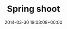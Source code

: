 ---
title:		"Spring shoot"
type:		"photos"
mediatype:		"upload"
location:		"Berlin, Germany"
date:		"2014-03-30 19:03:08+00:00"
album:		"people"
filename:		"anna-shoot-facing-camera.md"
series:		"portraits"
cl_public_id:		"people/anna-shoot-facing-camera"
cl_version:		1497005353
format:		"tiff"
bytes:		2336864
width:		961
height:		1440
colours:
- "#E4D5CA"
- "#877974"
- "#2C331C"
- "#BBC3D4"
- "#3A3731"
- "#77796A"
- "#2A271A"
- "#DDB291"
- "#7D6150"
- "#DFBE92"
- "#5C6F8C"
- "#788179"
- "#526F85"
- "#B9C3C8"
- "#839ABA"
- "#BFB0BB"
- "#3B2A23"
- "#837053"
- "#566138"
- "#7B878C"
- "#7D7E8B"
- "#202D18"
- "#8E7C8A"
- "#D2D3C9"
- "#81A7C4"
- "#383E38"
- "#B4BBB6"
exposure_mode:		"Auto"
program:		"Aperture-priority AE"
aperture:		"1.4"
focal_length:		"50.0 mm"
iso:		"50"
shutter_speed:		"1/160"
metering:		"Center-weighted average"
flash:		"Off, Did not fire"
white_balance:		"Custom"
colour_temp:		"6050"
has_crop:		"false"
orientation:		"Horizontal (normal)"
camera_model:		"NIKON D800"
lens_info:		"0mm f/0"
artist:		"No artist info"
x_resolution:		"300"
y_resolution:		"300"
---